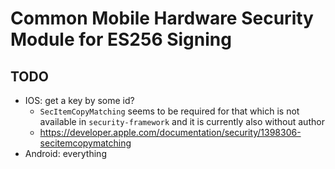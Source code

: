 # Common Mobile Hardware Security Module for ES256 Signing

## TODO

-   IOS: get a key by some id?
    -   `SecItemCopyMatching` seems to be required for that which is not available in `security-framework` and it is currently also without author
    - https://developer.apple.com/documentation/security/1398306-secitemcopymatching
-   Android: everything
